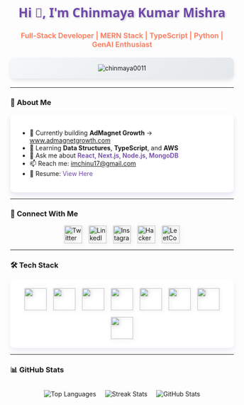 <h1 align="center" style="color: #6e48aa; text-shadow: 2px 2px 4px rgba(0,0,0,0.2); font-family: 'Segoe UI', Tahoma, Geneva, Verdana, sans-serif;">Hi 👋, I'm Chinmaya Kumar Mishra</h1>
<h3 align="center" style="color: #ff7e5f; font-weight: 600; text-shadow: 1px 1px 2px rgba(0,0,0,0.1);">Full-Stack Developer | MERN Stack | TypeScript | Python | GenAI Enthusiast</h3>

<div align="center" style="background: linear-gradient(135deg, #f5f7fa 0%, #e4e8eb 100%); padding: 15px; border-radius: 10px; box-shadow: 0 4px 8px rgba(0,0,0,0.1); margin: 20px 0;">
  <img src="https://komarev.com/ghpvc/?username=chinmaya0011&label=Profile%20views&color=6e48aa&style=flat" alt="chinmaya0011" />
</div>

---

### 🎨 **About Me**

<div style="background: white; padding: 20px; border-radius: 10px; box-shadow: 0 6px 12px rgba(106, 74, 170, 0.15);">
  
- 🔭 Currently building **AdMagnet Growth** → <a href="https://www.admagnetgrowth.com" style="color: #ff7e5f; text-decoration: none; font-weight: 500;">www.admagnetgrowth.com</a>
- 🌱 Learning **Data Structures**, **TypeScript**, and **AWS**
- 💬 Ask me about <span style="color: #6e48aa; font-weight: 600;">React, Next.js, Node.js, MongoDB</span>
- 📫 Reach me: <a href="mailto:imchinu17@gmail.com" style="color: #ff7e5f; text-decoration: none;">imchinu17@gmail.com</a>
- 📄 Resume: <a href="https://drive.google.com/file/d/1dlzwmQKRHTO4RAPCKeG8fvKNKn3Xn6mz/view?usp=sharing" style="color: #6e48aa; text-decoration: none;">View Here</a>

</div>

---

### 🌈 **Connect With Me**

<div style="display: flex; justify-content: center; gap: 15px; flex-wrap: wrap;">
  <a href="https://twitter.com/chinmay67358261" target="_blank" style="transition: transform 0.3s ease;"><img src="https://cdn-icons-png.flaticon.com/512/733/733579.png" height="40" width="40" style="filter: drop-shadow(2px 2px 4px rgba(0,0,0,0.2)); transition: transform 0.3s ease;" onmouseover="this.style.transform='scale(1.2)'" onmouseout="this.style.transform='scale(1)'" alt="Twitter"/></a>
  <a href="https://linkedin.com/in/finasor" target="_blank" style="transition: transform 0.3s ease;"><img src="https://cdn-icons-png.flaticon.com/512/174/174857.png" height="40" width="40" style="filter: drop-shadow(2px 2px 4px rgba(0,0,0,0.2)); transition: transform 0.3s ease;" onmouseover="this.style.transform='scale(1.2)'" onmouseout="this.style.transform='scale(1)'" alt="LinkedIn"/></a>
  <a href="https://instagram.com/chinmayakumarmishr1" target="_blank" style="transition: transform 0.3s ease;"><img src="https://cdn-icons-png.flaticon.com/512/2111/2111463.png" height="40" width="40" style="filter: drop-shadow(2px 2px 4px rgba(0,0,0,0.2)); transition: transform 0.3s ease;" onmouseover="this.style.transform='scale(1.2)'" onmouseout="this.style.transform='scale(1)'" alt="Instagram"/></a>
  <a href="https://www.hackerrank.com/chinmaya17" target="_blank" style="transition: transform 0.3s ease;"><img src="https://cdn.iconscout.com/icon/free/png-256/free-hackerrank-3628885-3030000.png" height="40" width="40" style="filter: drop-shadow(2px 2px 4px rgba(0,0,0,0.2)); transition: transform 0.3s ease;" onmouseover="this.style.transform='scale(1.2)'" onmouseout="this.style.transform='scale(1)'" alt="HackerRank"/></a>
  <a href="https://www.leetcode.com/imchinu17" target="_blank" style="transition: transform 0.3s ease;"><img src="https://upload.wikimedia.org/wikipedia/commons/1/19/LeetCode_logo_black.png" height="40" width="40" style="filter: drop-shadow(2px 2px 4px rgba(0,0,0,0.2)); transition: transform 0.3s ease;" onmouseover="this.style.transform='scale(1.2)'" onmouseout="this.style.transform='scale(1)'" alt="LeetCode"/></a>
</div>

---

### 🛠 **Tech Stack**

<div style="display: flex; justify-content: center; flex-wrap: wrap; gap: 15px; background: white; padding: 20px; border-radius: 10px; box-shadow: 0 6px 12px rgba(106, 74, 170, 0.1);">
  <img src="https://cdn.jsdelivr.net/gh/devicons/devicon/icons/javascript/javascript-original.svg" width="50" height="50" style="filter: drop-shadow(2px 2px 4px rgba(0,0,0,0.2))"/>
  <img src="https://cdn.jsdelivr.net/gh/devicons/devicon/icons/typescript/typescript-original.svg" width="50" height="50" style="filter: drop-shadow(2px 2px 4px rgba(0,0,0,0.2))"/>
  <img src="https://cdn.jsdelivr.net/gh/devicons/devicon/icons/react/react-original.svg" width="50" height="50" style="filter: drop-shadow(2px 2px 4px rgba(0,0,0,0.2))"/>
  <img src="https://cdn.jsdelivr.net/gh/devicons/devicon/icons/nextjs/nextjs-original-wordmark.svg" width="50" height="50" style="filter: drop-shadow(2px 2px 4px rgba(0,0,0,0.2))"/>
  <img src="https://cdn.jsdelivr.net/gh/devicons/devicon/icons/nodejs/nodejs-original.svg" width="50" height="50" style="filter: drop-shadow(2px 2px 4px rgba(0,0,0,0.2))"/>
  <img src="https://cdn.jsdelivr.net/gh/devicons/devicon/icons/mongodb/mongodb-original.svg" width="50" height="50" style="filter: drop-shadow(2px 2px 4px rgba(0,0,0,0.2))"/>
  <img src="https://cdn.jsdelivr.net/gh/devicons/devicon/icons/python/python-original.svg" width="50" height="50" style="filter: drop-shadow(2px 2px 4px rgba(0,0,0,0.2))"/>
  <img src="https://cdn.jsdelivr.net/gh/devicons/devicon/icons/tailwindcss/tailwindcss-plain.svg" width="50" height="50" style="filter: drop-shadow(2px 2px 4px rgba(0,0,0,0.2))"/>
</div>

---

### 📊 **GitHub Stats**

<div style="display: flex; flex-wrap: wrap; justify-content: center; gap: 20px;">

![Top Languages](https://github-readme-stats.vercel.app/api/top-langs?username=chinmaya0011&show_icons=true&theme=default&layout=compact&hide_border=true&title_color=6e48aa&text_color=555555)

![Streak Stats](https://github-readme-streak-stats.herokuapp.com/?user=chinmaya0011&theme=default&hide_border=true&stroke=6e48aa&ring=6e48aa&fire=ff7e5f&currStreakNum=555555&sideNums=555555&currStreakLabel=ff7e5f)

![GitHub Stats](https://github-readme-stats.vercel.app/api?username=chinmaya0011&show_icons=true&theme=default&hide_border=true&title_color=6e48aa&text_color=555555&icon_color=ff7e5f)

</div>
